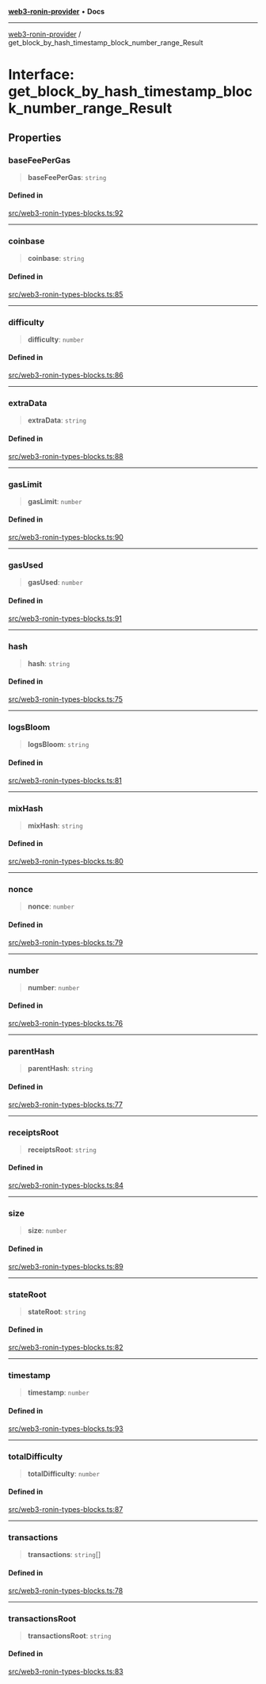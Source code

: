 [**web3-ronin-provider**](../README.md) • **Docs**

***

[web3-ronin-provider](../globals.md) / get\_block\_by\_hash\_timestamp\_block\_number\_range\_Result

# Interface: get\_block\_by\_hash\_timestamp\_block\_number\_range\_Result

## Properties

### baseFeePerGas

> **baseFeePerGas**: `string`

#### Defined in

[src/web3-ronin-types-blocks.ts:92](https://github.com/chuacw/web3-ronin-provider/blob/7646ce38176c1dab59363eef0869f2efa34d498b/src/web3-ronin-types-blocks.ts#L92)

***

### coinbase

> **coinbase**: `string`

#### Defined in

[src/web3-ronin-types-blocks.ts:85](https://github.com/chuacw/web3-ronin-provider/blob/7646ce38176c1dab59363eef0869f2efa34d498b/src/web3-ronin-types-blocks.ts#L85)

***

### difficulty

> **difficulty**: `number`

#### Defined in

[src/web3-ronin-types-blocks.ts:86](https://github.com/chuacw/web3-ronin-provider/blob/7646ce38176c1dab59363eef0869f2efa34d498b/src/web3-ronin-types-blocks.ts#L86)

***

### extraData

> **extraData**: `string`

#### Defined in

[src/web3-ronin-types-blocks.ts:88](https://github.com/chuacw/web3-ronin-provider/blob/7646ce38176c1dab59363eef0869f2efa34d498b/src/web3-ronin-types-blocks.ts#L88)

***

### gasLimit

> **gasLimit**: `number`

#### Defined in

[src/web3-ronin-types-blocks.ts:90](https://github.com/chuacw/web3-ronin-provider/blob/7646ce38176c1dab59363eef0869f2efa34d498b/src/web3-ronin-types-blocks.ts#L90)

***

### gasUsed

> **gasUsed**: `number`

#### Defined in

[src/web3-ronin-types-blocks.ts:91](https://github.com/chuacw/web3-ronin-provider/blob/7646ce38176c1dab59363eef0869f2efa34d498b/src/web3-ronin-types-blocks.ts#L91)

***

### hash

> **hash**: `string`

#### Defined in

[src/web3-ronin-types-blocks.ts:75](https://github.com/chuacw/web3-ronin-provider/blob/7646ce38176c1dab59363eef0869f2efa34d498b/src/web3-ronin-types-blocks.ts#L75)

***

### logsBloom

> **logsBloom**: `string`

#### Defined in

[src/web3-ronin-types-blocks.ts:81](https://github.com/chuacw/web3-ronin-provider/blob/7646ce38176c1dab59363eef0869f2efa34d498b/src/web3-ronin-types-blocks.ts#L81)

***

### mixHash

> **mixHash**: `string`

#### Defined in

[src/web3-ronin-types-blocks.ts:80](https://github.com/chuacw/web3-ronin-provider/blob/7646ce38176c1dab59363eef0869f2efa34d498b/src/web3-ronin-types-blocks.ts#L80)

***

### nonce

> **nonce**: `number`

#### Defined in

[src/web3-ronin-types-blocks.ts:79](https://github.com/chuacw/web3-ronin-provider/blob/7646ce38176c1dab59363eef0869f2efa34d498b/src/web3-ronin-types-blocks.ts#L79)

***

### number

> **number**: `number`

#### Defined in

[src/web3-ronin-types-blocks.ts:76](https://github.com/chuacw/web3-ronin-provider/blob/7646ce38176c1dab59363eef0869f2efa34d498b/src/web3-ronin-types-blocks.ts#L76)

***

### parentHash

> **parentHash**: `string`

#### Defined in

[src/web3-ronin-types-blocks.ts:77](https://github.com/chuacw/web3-ronin-provider/blob/7646ce38176c1dab59363eef0869f2efa34d498b/src/web3-ronin-types-blocks.ts#L77)

***

### receiptsRoot

> **receiptsRoot**: `string`

#### Defined in

[src/web3-ronin-types-blocks.ts:84](https://github.com/chuacw/web3-ronin-provider/blob/7646ce38176c1dab59363eef0869f2efa34d498b/src/web3-ronin-types-blocks.ts#L84)

***

### size

> **size**: `number`

#### Defined in

[src/web3-ronin-types-blocks.ts:89](https://github.com/chuacw/web3-ronin-provider/blob/7646ce38176c1dab59363eef0869f2efa34d498b/src/web3-ronin-types-blocks.ts#L89)

***

### stateRoot

> **stateRoot**: `string`

#### Defined in

[src/web3-ronin-types-blocks.ts:82](https://github.com/chuacw/web3-ronin-provider/blob/7646ce38176c1dab59363eef0869f2efa34d498b/src/web3-ronin-types-blocks.ts#L82)

***

### timestamp

> **timestamp**: `number`

#### Defined in

[src/web3-ronin-types-blocks.ts:93](https://github.com/chuacw/web3-ronin-provider/blob/7646ce38176c1dab59363eef0869f2efa34d498b/src/web3-ronin-types-blocks.ts#L93)

***

### totalDifficulty

> **totalDifficulty**: `number`

#### Defined in

[src/web3-ronin-types-blocks.ts:87](https://github.com/chuacw/web3-ronin-provider/blob/7646ce38176c1dab59363eef0869f2efa34d498b/src/web3-ronin-types-blocks.ts#L87)

***

### transactions

> **transactions**: `string`[]

#### Defined in

[src/web3-ronin-types-blocks.ts:78](https://github.com/chuacw/web3-ronin-provider/blob/7646ce38176c1dab59363eef0869f2efa34d498b/src/web3-ronin-types-blocks.ts#L78)

***

### transactionsRoot

> **transactionsRoot**: `string`

#### Defined in

[src/web3-ronin-types-blocks.ts:83](https://github.com/chuacw/web3-ronin-provider/blob/7646ce38176c1dab59363eef0869f2efa34d498b/src/web3-ronin-types-blocks.ts#L83)
